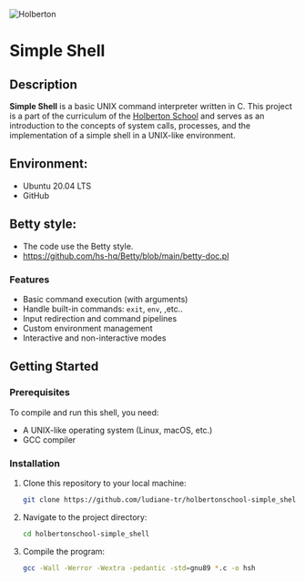 
![Holberton](https://ml.globenewswire.com/Resource/Download/a08e6c28-55be-44c8-8461-03544f094b38)

# Simple Shell

## Description

**Simple Shell** is a basic UNIX command interpreter written in C. This project is a part of the curriculum of the [Holberton School](https://www.holbertonschool.com/) and serves as an introduction to the concepts of system calls, processes, and the implementation of a simple shell in a UNIX-like environment.

## Environment:

- Ubuntu 20.04 LTS
- GitHub

## Betty style:

- The code use the Betty style. <br />
- https://github.com/hs-hq/Betty/blob/main/betty-doc.pl <br />


### Features

- Basic command execution (with arguments)
- Handle built-in commands: `exit`, `env`, ,etc..
- Input redirection and command pipelines
- Custom environment management
- Interactive and non-interactive modes

## Getting Started

### Prerequisites

To compile and run this shell, you need:

- A UNIX-like operating system (Linux, macOS, etc.)
- GCC compiler

### Installation

1. Clone this repository to your local machine:

   ```bash
   git clone https://github.com/ludiane-tr/holbertonschool-simple_shell
   ```

2. Navigate to the project directory:

    ```bash
    cd holbertonschool-simple_shell
    ```

3. Compile the program:

    ```bash
   gcc -Wall -Werror -Wextra -pedantic -std=gnu89 *.c -o hsh

    ```
